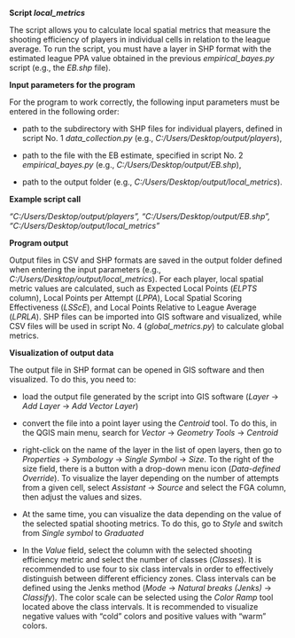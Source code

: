 **Script *local_metrics***

The script allows you to calculate local spatial metrics that measure the shooting efficiency of players in individual cells in relation to the league average. 
To run the script, you must have a layer in SHP format with the estimated league PPA value obtained in the previous *empirical_bayes.py* script (e.g., the *EB.shp* file).

**Input parameters for the program** 

For the program to work correctly, the following input parameters must be entered in the following order:

- path to the subdirectory with SHP files for individual players, defined in script No. 1 *data_collection.py* (e.g., *C:/Users/Desktop/output/players*),

- path to the file with the EB estimate, specified in script No. 2 *empirical_bayes.py* (e.g., *C:/Users/Desktop/output/EB.shp*),

- path to the output folder (e.g., *C:/Users/Desktop/output/local_metrics*).

**Example script call**

*“C:/Users/Desktop/output/players”, “C:/Users/Desktop/output/EB.shp”, “C:/Users/Desktop/output/local_metrics”*

**Program output**

Output files in CSV and SHP formats are saved in the output folder defined when entering the input parameters (e.g., *C:/Users/Desktop/output/local_metrics*). 
For each player, local spatial metric values are calculated, such as Expected Local Points (*ELPTS* column), Local Points per Attempt (*LPPA*), Local Spatial Scoring Effectiveness (*LSScE*), 
and Local Points Relative to League Average (*LPRLA*). 
SHP files can be imported into GIS software and visualized, while CSV files will be used in script No. 4 (*global_metrics.py*) to calculate global metrics.

**Visualization of output data**

The output file in SHP format can be opened in GIS software and then visualized. To do this, you need to:

- load the output file generated by the script into GIS software (*Layer* -> *Add Layer* -> *Add Vector Layer*)

- convert the file into a point layer using the *Centroid* tool. To do this, in the QGIS main menu, search for *Vector* -> *Geometry Tools* -> *Centroid*

- right-click on the name of the layer in the list of open layers, then go to *Properties* -> *Symbology* -> *Single Symbol* -> *Size*.
To the right of the size field, there is a button with a drop-down menu icon (*Data-defined Override*).
To visualize the layer depending on the number of attempts from a given cell, select *Assistant* -> *Source* and select the FGA column, then adjust the values and sizes.

- At the same time, you can visualize the data depending on the value of the selected spatial shooting metrics. 
To do this, go to *Style* and switch from *Single symbol* to *Graduated*

- In the *Value* field, select the column with the selected shooting efficiency metric and select the number of classes (*Classes*). 
It is recommended to use four to six class intervals in order to effectively distinguish between different efficiency zones. 
Class intervals can be defined using the Jenks method (*Mode* -> *Natural breaks (Jenks)* -> *Classify*). The color scale can be selected using the *Color Ramp* tool located
above the class intervals. It is recommended to visualize negative values with “cold” colors and positive values with “warm” colors.
